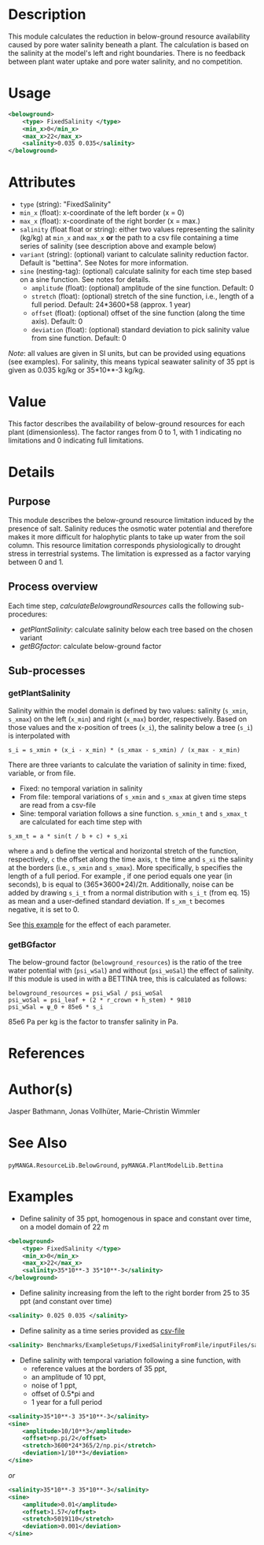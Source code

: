# Description

This module calculates the reduction in below-ground resource availability caused by pore water salinity beneath a plant.
The calculation is based on the salinity at the model's left and right boundaries.
There is no feedback between plant water uptake and pore water salinity, and no competition.

# Usage

```xml
<belowground>
    <type> FixedSalinity </type>
    <min_x>0</min_x>
    <max_x>22</max_x>
    <salinity>0.035 0.035</salinity>
</belowground>
```

# Attributes

- ``type`` (string): "FixedSalinity"
- ``min_x`` (float): x-coordinate of the left border (x = 0)
- ``max_x`` (float): x-coordinate of the right border (x = max.)
- ``salinity`` (float float or string): either two values representing the salinity (kg/kg) at ``min_x`` and ``max_x`` <strong>or</strong> the path to a csv file containing a time series of salinity (see description above and 
        example below)
- ``variant`` (string): (optional) variant to calculate salinity reduction factor. Default is "bettina". See Notes for more information.
- ``sine`` (nesting-tag): (optional) calculate salinity for each time step based on a sine function. See notes for details.
  - ``amplitude`` (float): (optional) amplitude of the sine function. Default: 0
  - ``stretch`` (float): (optional) stretch of the sine function, i.e., length of a full period. Default: 24\*3600\*58 (approx. 1 year)
  - ``offset`` (float): (optional) offset of the sine function (along the time axis). Default: 0
  - ``deviation`` (float): (optional) standard deviation to pick salinity value from sine function. Default: 0

*Note*: all values are given in SI units, but can be provided using equations (see examples).
For salinity, this means typical seawater salinity of 35 ppt is given as 0.035 kg/kg or 35\*10\**-3 kg/kg.

# Value

This factor describes the availability of below-ground resources for each plant (dimensionless). 
The factor ranges from 0 to 1, with 1 indicating no limitations and 0 indicating full limitations.

# Details
## Purpose

This module describes the below-ground resource limitation induced by the presence of salt. 
Salinity reduces the osmotic water potential and therefore makes it more difficult for halophytic plants to take up water from the soil column. 
This resource limitation corresponds physiologically to drought stress in terrestrial systems. 
The limitation is expressed as a factor varying between 0 and 1.

## Process overview

Each time step, *calculateBelowgroundResources* calls the following sub-procedures:
-	*getPlantSalinity*: calculate salinity below each tree based on the chosen variant
-	*getBGfactor*: calculate below-ground factor

## Sub-processes
### getPlantSalinity

Salinity within the model domain is defined by two values: salinity (``s_xmin``, ``s_xmax``) on the left (``x_min``) and right (``x_max``) border, respectively. 
Based on those values and the x-position of trees (``x_i``), the salinity below a tree (``s_i``) is interpolated with

```
s_i = s_xmin + (x_i - x_min) * (s_xmax - s_xmin) / (x_max - x_min)
```

There are three variants to calculate the variation of salinity in time: fixed, variable, or from file.  
 - Fixed: no temporal variation in salinity
 - From file: temporal variations of ``s_xmin`` and ``s_xmax`` at given time steps are read from a csv-file
 - Sine: temporal variation follows a sine function. ``s_xmin_t`` and ``s_xmax_t`` are calculated for each time step with

```
s_xm_t = a * sin(t / b + c) + s_xi
```
where ``a`` and ``b`` define the vertical and horizontal stretch of the function, respectively, ``c`` the offset along the time axis, ``t`` the time and ``s_xi`` the salinity at the borders (i.e., ``s_xmin`` and ``s_xmax``). 
More specifically, ``b`` specifies the length of a full period. 
For  example , if one period equals one year (in seconds), b is equal to (365\*3600\*24)/2π. 
Additionally, noise can be added by drawing ``s_i_t`` from a normal distribution with ``s_i_t`` (from eq. 15) as mean and a user-defined standard deviation.
If ``s_xm_t`` becomes negative, it is set to 0. 

See <a href="https://github.com/pymanga/sensitivity/blob/main/ResourceLib/BelowGround/Individual/FixedSalinity/sine.md" target="_blank">this example</a> for the effect of each parameter.       

### getBGfactor

The below-ground factor (``belowground_resources``) is the ratio of the tree water potential with (``psi_wSal``) and without (``psi_woSal``) the effect of salinity. 
If this module is used in with a BETTINA tree, this is calculated as follows:

```
belowground_resources = psi_wSal / psi_woSal 
psi_woSal = psi_leaf + (2 * r_crown + h_stem) * 9810
psi_wSal = ψ_0 + 85e6 * s_i
```

85e6 Pa per kg is the factor to transfer salinity in Pa.

# References


# Author(s)

Jasper Bathmann, Jonas Vollhüter, Marie-Christin Wimmler

# See Also

`pyMANGA.ResourceLib.BelowGround`, `pyMANGA.PlantModelLib.Bettina`

# Examples

- Define salinity of 35 ppt, homogenous in space and constant over time, on a model domain of 22 m

```xml
<belowground>
    <type> FixedSalinity </type>
    <min_x>0</min_x>
    <max_x>22</max_x>
    <salinity>35*10**-3 35*10**-3</salinity>
</belowground>
```

- Define salinity increasing from the left to the right border from 25 to 35 ppt (and constant over time)

```xml
<salinity> 0.025 0.035 </salinity>
```

- Define salinity as a time series provided as [csv-file](https://github.com/pymanga/pyMANGA/blob/master/Benchmarks/ExampleSetups/FixedSalinityFromFile/inputFiles/salinity_A.csv)

```xml
<salinity> Benchmarks/ExampleSetups/FixedSalinityFromFile/inputFiles/salinity_A.csv </salinity>
```

- Define salinity with temporal variation following a sine function, with 
  - reference values at the borders of 35 ppt, 
  - an amplitude of 10 ppt, 
  - noise of 1 ppt, 
  - offset of 0.5*pi and 
  - 1 year for a full period

```xml
<salinity>35*10**-3 35*10**-3</salinity>
<sine>
    <amplitude>10/10**3</amplitude>
    <offset>np.pi/2</offset>
    <stretch>3600*24*365/2/np.pi</stretch>
    <deviation>1/10**3</deviation>
</sine>
```
*or*
```xml
<salinity>35*10**-3 35*10**-3</salinity>
<sine>
    <amplitude>0.01</amplitude>
    <offset>1.57</offset>
    <stretch>5019110</stretch>
    <deviation>0.001</deviation>
</sine>
```
